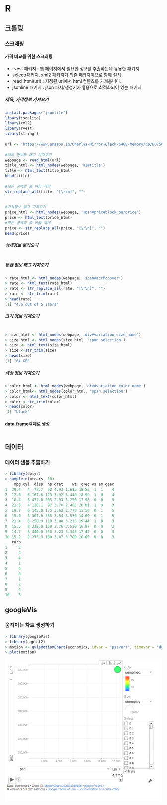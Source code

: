 # R

## 크롤링

### 스크래핑

#### 가격 비교를 위한 스크래핑

- rvest 패키지 : 웹 페이지에서 필요한 정보를 추출하는데 유용한 패키지
- selectr패키지, xml2 패키지가 의존 패키지이므로 함께 설치
- read_html(url) : 지정된 url에서 html 컨텐츠를 가져옵니다.
- jsonline 패키지 : json 파서/생성기가 웹용으로 최적화되어 있는 패키지
  



##### 제목, 가격정보 가져오기

```R
install.packages("jsonlite")
libary(jsonlite)
libary(xml2)
libary(rvest)
libary(stringr)

url <- 'https://www.amazon.in/OnePlus-Mirror-Black-64GB-Memory/dp/B0756Z43QS?tag=googinhydr18418-21&tag=googinkenshoo-21&ascsubtag=aee9a916-6acd-4409-92ca-3bdbeb549f80'

#제목 정보의 태그 가져오기
webpage <- read_html(url)
title_html <- html_nodes(webpage, 'h1#title')
title <- html_text(title_html)
head(title)

#모든 공백과 줄 바꿈 제거
str_replace_all(title, "[\r\n]", "")


#가격정보 태그 가져오기
price_html <- html_nodes(webpage, 'span#priceblock_ourprice')
price <- html_text(price_html)
#모든 공백과 줄 바꿈 제거
price <- str_replace_all(price, "[\r\n]", "")
head(price)


```



##### 상세정보 불러오기

```R

```





##### 등급 정보 태그 가져오기

```R
> rate_html <- html_nodes(webpage, 'span#acrPopover')
> rate <- html_text(rate_html)
> rate <- str_replace_all(rate, "[\r\n]", "")
> rate <- str_trim(rate)
> head(rate)
[1] "4.6 out of 5 stars"

```



##### 크기 정보 가져오기

```R

> size_html <- html_nodes(webpage, 'div#variation_size_name')
> size_html <- html_nodes(size_html, 'span.selection')
> size <- html_text(size_html)
> size <-str_trim(size)
> head(size)
[1] "64 GB"
```





##### 색상 정보 가져오기

```R
> color_html <- html_nodes(webpage, 'div#variation_color_name')
> color_html<- html_nodes(color_html, 'span.selection')
> color <- html_text(color_html)
> color <-str_trim(color)
> head(color)
[1] "black"
```



#### data.frame객체로 생성



```R

```







## 데이터

### 데이터 샘플 추출하기

```R
> library(dplyr)
> sample_n(mtcars, 10)
    mpg cyl  disp  hp drat    wt  qsec vs am gear
1  30.4   4  75.7  52 4.93 1.615 18.52  1  1    4
2  17.8   6 167.6 123 3.92 3.440 18.90  1  0    4
3  10.4   8 472.0 205 2.93 5.250 17.98  0  0    3
4  21.5   4 120.1  97 3.70 2.465 20.01  1  0    3
5  19.7   6 145.0 175 3.62 2.770 15.50  0  1    5
6  15.0   8 301.0 335 3.54 3.570 14.60  0  1    5
7  21.4   6 258.0 110 3.08 3.215 19.44  1  0    3
8  15.5   8 318.0 150 2.76 3.520 16.87  0  0    3
9  14.7   8 440.0 230 3.23 5.345 17.42  0  0    3
10 15.2   8 275.8 180 3.07 3.780 18.00  0  0    3
   carb
1     2
2     4
3     4
4     1
5     6
6     8
7     1
8     2
9     4
10    3
```





## googleVis

### 움직이는 차트 생성하기

```R
> library(googleVis)
> library(ggplot2)
> motion <- gvisMotionChart(economics, idvar = "psavert", timevar = "date")
> plot(motion)
```



![1568597080230](assets/1568597080230.png)



